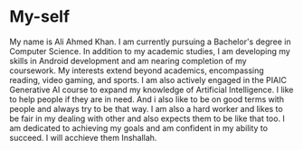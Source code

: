# My-self 
My name is Ali Ahmed Khan. I am currently pursuing a Bachelor's degree in Computer Science. In addition to my academic studies, I am developing my skills in Android development and am nearing completion of my coursework. My interests extend beyond academics, encompassing reading, video gaming, and sports. I am also actively engaged in the PIAIC Generative AI course to expand my knowledge of Artificial Intelligence.
I like to help people if they are in need. And i also like to be on good terms with people and always try to be that way. I am also a hard worker and likes to be fair in my dealing with other and also expects them to be like that too. I am dedicated to achieving my goals and am confident in my ability to succeed. I will acchieve them Inshallah.

